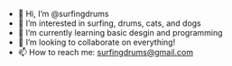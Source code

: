- 👋 Hi, I’m @surfingdrums
- 👀 I’m interested in surfing, drums, cats, and dogs
- 🌱 I’m currently learning basic desgin and programming
- 💞️ I’m looking to collaborate on everything!
- 📫 How to reach me: surfingdrums@gmail.com

<!---
surfingdrums/surfingdrums is a ✨ special ✨ repository because its `README.md` (this file) appears on your GitHub profile.
You can click the Preview link to take a look at your changes.
--->
